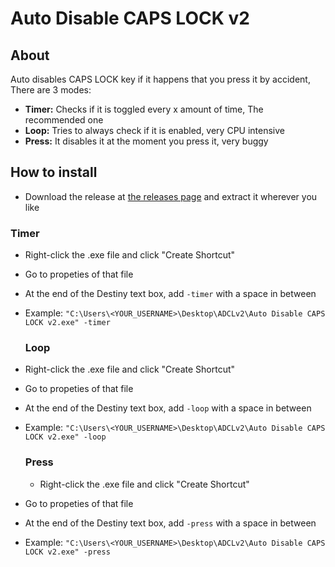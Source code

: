 # Auto Disable CAPS LOCK v2
## About
Auto disables CAPS LOCK key if it happens that you press it by accident, There are 3 modes:
 * **Timer:** Checks if it is toggled every x amount of time, The recommended one
 * **Loop:** Tries to always check if it is enabled, very CPU intensive
 * **Press:** It disables it at the moment you press it, very buggy

## How to install 
 * Download the release at [the releases page](https://github.com/EXtremeExploit/Auto-Disable-CAPS-LOCK-v2/releases/tag/1.0.0) and extract it wherever you like
  
  ### Timer

* Right-click the .exe file and click "Create Shortcut"
* Go to propeties of that file
* At the end of the Destiny text box, add `-timer` with a space in between
* Example: `"C:\Users\<YOUR_USERNAME>\Desktop\ADCLv2\Auto Disable CAPS LOCK v2.exe" -timer`

  ### Loop
* Right-click the .exe file and click "Create Shortcut"
* Go to propeties of that file
* At the end of the Destiny text box, add `-loop` with a space in between
* Example: `"C:\Users\<YOUR_USERNAME>\Desktop\ADCLv2\Auto Disable CAPS LOCK v2.exe" -loop`

  ### Press
  * Right-click the .exe file and click "Create Shortcut"
* Go to propeties of that file
* At the end of the Destiny text box, add `-press` with a space in between
* Example: `"C:\Users\<YOUR_USERNAME>\Desktop\ADCLv2\Auto Disable CAPS LOCK v2.exe" -press`